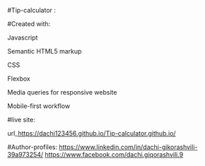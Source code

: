 #Tip-calculator :

#Created with:
 
  Javascript

  Semantic HTML5 markup

  CSS

  Flexbox

  Media queries for responsive website

  Mobile-first workflow
  
  
  #live site:
  
  url_https://dachi123456.github.io/Tip-calculator.github.io/
  
  #Author-profiles:
  https://www.linkedin.com/in/dachi-gikorashvili-39a973254/
  https://www.facebook.com/dachi.giqorashvili.9
  
